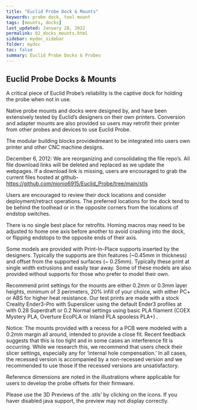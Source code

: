 ```yaml
---
title: "Euclid Probe Dock & Mounts"
keywords: probe dock, tool mount
tags: [mounts, docks]
last_updated: January 28, 2022
permalink: 02_docks_mounts.html
sidebar: mydoc_sidebar
folder: mydoc
toc: false
summary: Euclid Probe Docks & Probes 
---
```


## Euclid Probe Docks & Mounts 

A critical piece of Euclid Probe’s reliability is the captive dock for holding the probe when not in use.

Native probe mounts and docks were designed by, and have been extensively tested by Euclid’s designers on their own printers. Conversion and adapter mounts are also provided so users may retrofit their printer from other probes and devices to use Euclid Probe.

The modular building blocks providedmeant to be integrated into users own printer and other CNC machine designs.

December 6, 2012: We are reorganizing and consolidating the file repo’s. All file download links will be deleted and replaced as we update the webpages. If a download link is missing, users are encouraged to grab the current files hosted at github- https://github.com/nionio6915/Euclid_Probe/tree/main/stls

Users are encouraged to review their dock locations and consider deployment/retract operations. The preferred locations for the dock tend to be behind the toolhead or in the opposite corners from the locations of endstop switches. 

There is no single best place for retrofits. Homing macros may need to be adjusted to home one axis before another to avoid crashing into the dock, or flipping endstops to the opposite ends of their axis.

Some models are provided with Print-In-Place supports inserted by the designers. Typically the supports are thin features (~0.45mm in thickness) and offset from the supported surfaces (~ 0.25mm). Typically these print at single width extrusions and easily tear away. Some of these models are also provided without supports for those who prefer to model their own.

Recommend print settings for the mounts are either 0.2mm or 0.3mm layer heights, minimum of 3 perimeters, 20% infill of your choice, with either PC+ or ABS for higher heat resistance. Our test prints are made with a stock Creality Ender3-Pro with Superslicer using the default Ender3 profiles at with 0.28 Superdraft or 0.2 Normal settings using basic PLA filament (COEX Mystery PLA, Overture EcoPLA or Inland PLA spooless PLA+) .

Notice: The mounts provided with a recess for a PCB were modeled with a 0.2mm margin all around, intended to provide a close fit. Recent feedback suggests that this is too tight and in some cases an interference fit is occurring. While we research this, we recommend that users check their slicer settings, especially any for ‘internal hole compensation.’ In all cases, the recessed version is accompanied by a non-recessed version and we recommended to use those if the recessed versions are unsatisfactory.

Reference dimensions are noted in the illustrations where applicable for users to develop the probe offsets for their firmware.

Please use the 3D Previews of the .stls’ by clicking on the icons. If you haver disabled java support, the preview may not display correctly.